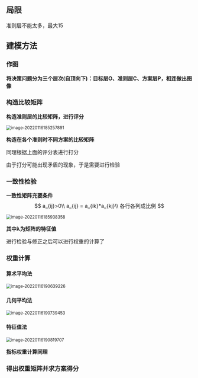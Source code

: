 ## 局限

准则层不能太多，最大15



## 建模方法



### 作图

**将决策问题分为三个层次(自顶向下)：目标层O、准则层C、方案层P，相连做出图像**



### 构造比较矩阵

**构造准则层的比较矩阵，进行评分**

<img src="C:\Users\Mirai\AppData\Roaming\Typora\typora-user-images\image-20220116185257891.png" alt="image-20220116185257891" style="zoom:80%;" />

**构造在各个准则时不同方案的比较矩阵**

同理根据上面的评分表进行打分



由于打分可能出现矛盾的现象，于是需要进行检验



### 一致性检验

**一致性矩阵充要条件**
$$
a_{ij}>0\\
a_{ij} = a_{ik}*a_{kj}\\
各行各列成比例
$$


<img src="C:\Users\Mirai\AppData\Roaming\Typora\typora-user-images\image-20220116185938358.png" alt="image-20220116185938358" style="zoom:80%;" />

**其中λ为矩阵的特征值**



进行检验与修正之后可以进行权重的计算了



### 权重计算



#### 算术平均法



<img src="C:\Users\Mirai\AppData\Roaming\Typora\typora-user-images\image-20220116190639226.png" alt="image-20220116190639226" style="zoom:80%;" />



#### 几何平均法

<img src="C:\Users\Mirai\AppData\Roaming\Typora\typora-user-images\image-20220116190739453.png" alt="image-20220116190739453" style="zoom:80%;" />



#### 特征值法

<img src="C:\Users\Mirai\AppData\Roaming\Typora\typora-user-images\image-20220116190819707.png" alt="image-20220116190819707" style="zoom:80%;" />



**指标权重计算同理**



### 得出权重矩阵并求方案得分

